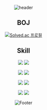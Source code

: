 <div align="center">
  
![header](https://capsule-render.vercel.app/api?type=waving&color=timeAuto&height=150&section=header&fontSize=40&fontAlignY=30)
  
<h2>BOJ</h2>

[![Solved.ac
프로필](http://mazassumnida.wtf/api/v2/generate_badge?boj=seo6893)](https://solved.ac/seo6893)

<h2>Skill</h2>

<img src="https://img.shields.io/badge/Javascript-F7DF1E?style=flat-square&logo=javascript&logoColor=white"/> <img src="https://img.shields.io/badge/Typescript-3178C6?style=flat&logo=typescript&logoColor=white"/>

<img src="https://img.shields.io/badge/Vue-4FC08D?style=flat&logo=vuedotjs&logoColor=white"/> <img src="https://img.shields.io/badge/Next-000000?style=flat&logo=nextdotjs&logoColor=white"/>

<img src="https://img.shields.io/badge/MySQL-4479A1?style=flat&logo=mysql&logoColor=white"/> <img src="https://img.shields.io/badge/SpringBoot-6DB33F?style=flat&logo=springboot&logoColor=white"/>

<img src="https://img.shields.io/badge/Python-3776AB?style=flat&logo=python&logoColor=white"/> <img src="https://img.shields.io/badge/ROS-22314E?style=flat&logo=ros&logoColor=white"/>

![Footer](https://capsule-render.vercel.app/api?type=waving&color=timeAuto&height=150&section=footer)

</div>
